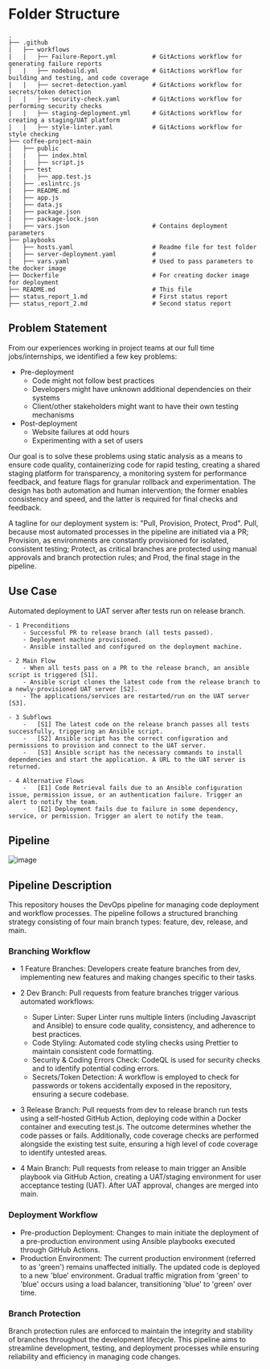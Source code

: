 # Folder Structure

    .
    ├── .github
    |   ├── workflows
    |   |   ├── Failure-Report.yml          # GitActions workflow for generating failure reports
    |   |   ├── nodebuild.yml               # GitActions workflow for building and testing, and code coverage
    |   |   ├── secret-detection.yaml       # GitActions workflow for secrets/token detection
    |   |   ├── security-check.yaml         # GitActions workflow for performing security checks
    |   |   ├── staging-deployment.yml      # GitActions workflow for creating a staging/UAT platform
    |   |   ├── style-linter.yaml           # GitActions workflow for style checking
    ├── coffee-project-main
    |   ├── public
    |   |   ├── index.html
    |   |   ├── script.js
    |   ├── test
    |   |   ├── app.test.js
    |   ├── .eslintrc.js
    |   ├── README.md
    |   ├── app.js
    |   ├── data.js
    |   ├── package.json
    |   ├── package-lock.json
    |   ├── vars.json                       # Contains deployment parameters
    ├── playbooks
    |   ├── hosts.yaml                      # Readme file for test folder
    |   ├── server-deployment.yaml          # 
    |   ├── vars.yaml                       # Used to pass parameters to the docker image
    ├── Dockerfile                          # For creating docker image for deployment
    ├── README.md                           # This file
    ├── status_report_1.md                  # First status report
    ├── status_report_2.md                  # Second status report


## Problem Statement
From our experiences working in project teams at our full time jobs/internships, we identified a few key problems:
  * Pre-deployment
    - Code might not follow best practices
    - Developers might have unknown additional dependencies on their systems
    - Client/other stakeholders might want to have their own testing mechanisms
  * Post-deployment
    - Website failures at odd hours
    - Experimenting with a set of users 
  
  Our goal is to solve these problems using static analysis as a means to ensure code quality, containerizing code for rapid testing, creating a shared staging platform for transparency, a monitoring system for performance feedback, and feature flags for granular rollback and experimentation. The design has both automation and human intervention; the former enables consistency and speed, and the latter is required for final checks and feedback.
  
 A tagline for our deployment system is: "Pull, Provision, Protect, Prod". Pull, because most automated processes in the pipeline are initiated via a PR; Provision, as environments are constantly provisioned for isolated, consistent testing; Protect, as critical branches are protected using manual approvals and branch protection rules; and Prod, the final stage in the pipeline. 

## Use Case
Automated deployment to UAT server after tests run on release branch.

    - 1 Preconditions
        - Successful PR to release branch (all tests passed).
        - Deployment machine provisioned.
        - Ansible installed and configured on the deployment machine.

    - 2 Main Flow
        - When all tests pass on a PR to the release branch, an ansible script is triggered [S1].
        - Ansible script clones the latest code from the release branch to a newly-provisioned UAT server [S2].
        - The applications/services are restarted/run on the UAT server [S3].

    - 3 Subflows
        -   [S1] The latest code on the release branch passes all tests successfully, triggering an Ansible script.
        -   [S2] Ansible script has the correct configuration and permissions to provision and connect to the UAT server.
        -   [S3] Ansible script has the necessary commands to install dependencies and start the application. A URL to the UAT server is returned.
        
    - 4 Alternative Flows
        -   [E1] Code Retrieval fails due to an Ansible configuration issue, permission issue, or an authentication failure. Trigger an alert to notify the team.
        -   [E2] Deployment fails due to failure in some dependency, service, or permission. Trigger an alert to notify the team.



## Pipeline
![image](https://media.github.ncsu.edu/user/26719/files/9e9cbad8-363d-46be-8d97-b7b461dc9394)



## Pipeline Description


This repository houses the DevOps pipeline for managing code deployment and workflow processes. The pipeline follows a structured branching strategy consisting of four main branch types: feature, dev, release, and main.

### Branching Workflow
 - 1 Feature Branches: Developers create feature branches from dev, implementing new features and making changes specific to their tasks.

 - 2 Dev Branch: Pull requests from feature branches trigger various automated workflows:
    - Super Linter: Super Linter runs multiple linters (including Javascript and Ansible) to ensure code quality, consistency, and adherence to best practices.
    - Code Styling: Automated code styling checks using Prettier to maintain consistent code formatting.
    - Security & Coding Errors Check: CodeQL is used for security checks and to identify potential coding errors.
    - Secrets/Token Detection: A workflow is employed to check for passwords or tokens accidentally exposed in the repository, ensuring a secure codebase.

 - 3 Release Branch: Pull requests from dev to release branch run tests using a self-hosted GitHub Action, deploying code within a Docker container and executing test.js. The outcome determines whether the code passes or fails. Additionally, code coverage checks are performed alongside the existing test suite, ensuring a high level of code coverage to identify untested areas.

 - 4 Main Branch: Pull requests from release to main trigger an Ansible playbook via GitHub Action, creating a UAT/staging environment for user acceptance testing (UAT). After UAT approval, changes are merged into main.

### Deployment Workflow
  - Pre-production Deployment: Changes to main initiate the deployment of a pre-production environment using Ansible playbooks executed through GitHub Actions.
  - Production Environment: The current production environment (referred to as 'green') remains unaffected initially. The updated code is deployed to a new 'blue' environment. Gradual traffic migration from 'green' to 'blue' occurs using a load balancer, transitioning 'blue' to 'green' over time.

### Branch Protection
Branch protection rules are enforced to maintain the integrity and stability of branches throughout the development lifecycle.
This pipeline aims to streamline development, testing, and deployment processes while ensuring reliability and efficiency in managing code changes.
